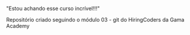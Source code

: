 "Estou achando esse curso incrível!!!"

Repositório criado seguindo o módulo 03 - git do HiringCoders da Gama Academy